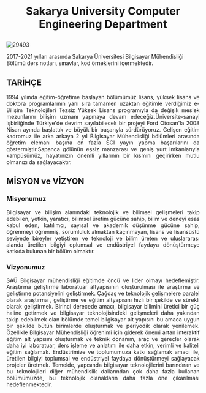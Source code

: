 # <p align ="center">Sakarya University Computer Engineering Department</p>

![29493](https://user-images.githubusercontent.com/36795459/158806653-0c476a5e-b96d-4bff-824f-15f6ac3de028.jpg)

 2017-2021 yılları arasında Sakarya Üniversitesi Bilgisayar Mühendisliği Bölümü ders notları, sınavlar, kod örneklerini içermektedir. 

## TARİHÇE
<p align = "justify">1994 yılında eğitim-öğretime başlayan bölümümüz lisans, yüksek lisans ve doktora programlarının yanı sıra tamamen uzaktan eğitimle verdiğimiz e-Bilişim Teknolojileri Tezsiz Yüksek Lisans programıyla da değişik meslek mezunlarını bilişim uzmanı yapmaya devam edeceğiz.Üniversite-sanayi işbirliğinde Türkiye'de devrim sayılabilecek bir projeyi Ford Otosan'la 2008 Nisan ayında başlattık ve büyük bir başarıyla sürdürüyoruz. Gelişen eğitim kadromuz ile arka arkaya 2 yıl Bilgisayar Mühendisliği bölümleri arasında öğretim elemanı başına en fazla SCI yayın yapma başarılarını da göstermiştir.Sapanca gölünün eşsiz manzarası ve geniş yurt imkanlarıyla kampüsümüz, hayatınızın önemli yıllarının bir kısmını geçirirken mutlu olmanızı da sağlayacaktır. </p>

## MİSYON ve VİZYON
### Misyonumuz </br>
<p align = "justify">Bilgisayar ve bilişim alanındaki teknolojik ve bilimsel gelişmeleri takip edebilen, yetkin, yaratıcı, bilimsel üretim gücüne sahip, bilim ve deneyi esas kabul eden, katılımcı, sayısal ve akademik düşünme gücüne sahip, öğrenmeyi öğrenmiş, sorumluluk almaktan kaçınmayan, lisans ve lisansüstü seviyede bireyler yetiştiren ve teknoloji ve bilim üreten ve uluslararası alanda üretilen bilgiyi oplumsal ve endüstriyel faydaya dönüştürmeye katkıda bulunan bir bölüm olmaktır.</p>

### Vizyonumuz </br>
<p align = "justify">SAÜ Bilgisayar mühendisliği eğitimde öncü ve lider olmayı hedeflemiştir.
Araştırma geliştirme laboratuar altyapısının oluşturulması ile araştırma ve geliştirme potansiyelini geliştirmek.
Çağdaş ve teknolojik gelişmelere paralel olarak araştırma , geliştirme ve eğitim altyapısını hızlı bir şekilde ve sürekli olarak geliştirmek.
Birinci derecede amacı, bilgisayar bilimini üretici bir güç haline getirmek ve bilgisayar teknolojisindeki gelişmeleri daha yakından takip edebilmek olan bölümde temel bilgisayar alt yapısını bu amaca uygun bir şekilde bütün birimlerde oluşturmak ve periyodik olarak yenilemek.
Özellikle Bilgisayar Mühendisliği öğrenimi için giderek önemi artan interaktif eğitim alt yapısını oluşturmak ve teknik donanım, araç ve gereçler olarak daha iyi laboratuar, ders işleme ve anlatımı ile daha etkin, verimli ve kaliteli eğitim sağlamak.
Endüstrimize ve toplumumuza katkı sağlamak amacı ile, üretilen bilgiyi toplumsal ve endüstriyel faydaya dönüştürmeyi sağlayacak projeler üretmek.
Temelde, yapısında bilgisayar teknolojilerini barındıran ve bu teknolojileri diğer mühendislik dallarından çok daha fazla kullanan bölümümüzde, bu teknolojik olanakların daha fazla öne çıkarılması hedeflenmektedir.</p>
